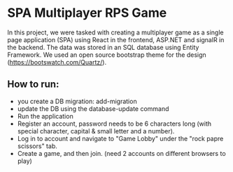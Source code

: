 # SPA Multiplayer RPS Game

In this project, we were tasked with creating a multiplayer game as a single page application (SPA) using React in the frontend, ASP.NET and signalR in the backend. The data was stored in an SQL database using Entity Framework.
We used an open source bootstrap theme for the design (https://bootswatch.com/Quartz/).

## How to run:
* you create a DB migration: add-migration <MigrationName>
* update the DB using the database-update command
* Run the application
* Register an account, password needs to be 6 characters long (with special character, capital & small letter and a number).
* Log in to account and navigate to "Game Lobby" under the "rock papre scissors" tab.
* Create a game, and then join. (need 2 accounts on different browsers to play) 
